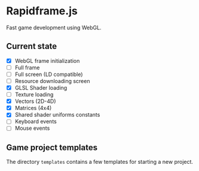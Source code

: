 # Rapidframe.js

Fast game development using WebGL.

## Current state
 * [X] WebGL frame initialization
 * [ ] Full frame
 * [ ] Full screen (LD compatible)
 * [ ] Resource downloading screen
 * [X] GLSL Shader loading
 * [ ] Texture loading
 * [X] Vectors (2D-4D)
 * [X] Matrices (4x4)
 * [X] Shared shader uniforms constants
 * [ ] Keyboard events
 * [ ] Mouse events

## Game project templates
The directory ```templates``` contains a few templates for starting a new project.

